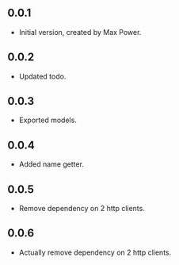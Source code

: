 ## 0.0.1

- Initial version, created by Max Power.

## 0.0.2 

- Updated todo.

## 0.0.3

- Exported models.

## 0.0.4

- Added name getter.

## 0.0.5

- Remove dependency on 2 http clients.

## 0.0.6

- Actually remove dependency on 2 http clients.


